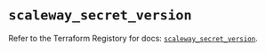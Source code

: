 # `scaleway_secret_version`

Refer to the Terraform Registory for docs: [`scaleway_secret_version`](https://registry.terraform.io/providers/scaleway/scaleway/2.22.0/docs/resources/secret_version).
